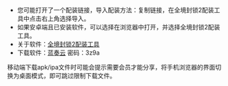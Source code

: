 - 您可能打开了一个配装链接，导入配装方法：复制链接，在全境封锁2配装工具中点击右上角选择导入。
- 如果安卓端且已安装软件，可以选择在浏览器中打开，并选择全境封锁2配装工具。
- 关于软件：[全境封锁2配装工具](https://division2buildtool.github.io/)
- 下载软件：[蓝奏云](https://wwbb.lanzout.com/b03vesg4h)     密码：3z9a

移动端下载apk/ipa文件时可能会提示需要会员才能分享，将手机浏览器的界面切换为桌面模式，即可跳过限制下载文件。
